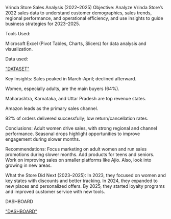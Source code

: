 Vrinda Store Sales Analysis (2022–2025)
Objective:
Analyze Vrinda Store’s 2022 sales data to understand customer demographics, sales trends, regional performance, and operational efficiency, and use insights to guide business strategies for 2023–2025.

Tools Used:

Microsoft Excel (Pivot Tables, Charts, Slicers) for data analysis and visualization.

Data used:

<a href="https://github.com/Priya1864/DATA-ANALAYSIS-DASHBOARD/blob/main/Vrinda%20Store%20Data%20Analysis.csv">"DATASET"</a>

Key Insights:
Sales peaked in March-April; declined afterward.

Women, especially adults, are the main buyers (64%).

Maharashtra, Karnataka, and Uttar Pradesh are top revenue states.

Amazon leads as the primary sales channel.

92% of orders delivered successfully; low return/cancellation rates.

Conclusions:
Adult women drive sales, with strong regional and channel performance. Seasonal drops highlight opportunities to improve engagement during slower months.

Recommendations:
Focus marketing on adult women and run sales promotions during slower months. Add products for teens and seniors. Work on improving sales on smaller platforms like Ajio. Also, look into growing in new areas.

What the Store Did Next (2023–2025):
In 2023, they focused on women and key states with discounts and better tracking. In 2024, they expanded to new places and personalized offers. By 2025, they started loyalty programs and improved customer service with new tools.


DASHBOARD

<a href="https://github.com/Priya1864/DATA-ANALAYSIS-DASHBOARD/blob/main/vrinda%20store%20analysis.png">"DASHBOARD"</a>
